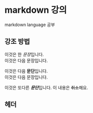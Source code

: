 # markdown 강의
markdown language 공부

## 강조 방법
이것은 한 *문장*입니다.  
이것은 다음 문장입니다.

이것은 다음 **문단**입니다.  
이것은 다음 문장입니다.

이것은 또다른 ***문단***입니다.
이 내용은 ~~취소~~해요.

## 헤더
